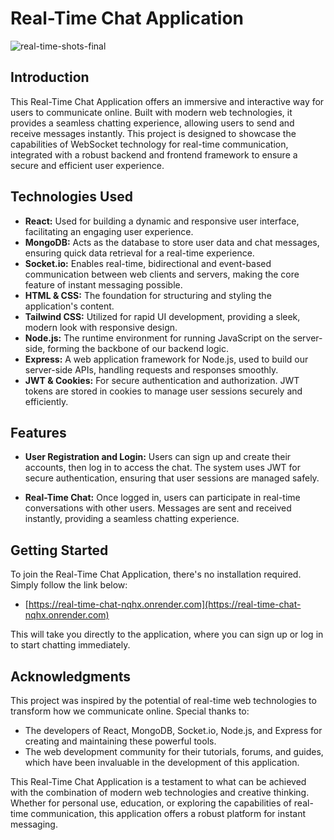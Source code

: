 # Real-Time Chat Application


![real-time-shots-final](https://github.com/miguelrodriguezp99/real-time-chat/assets/72866796/d78ae932-d028-4686-adac-da76a6356559)


## Introduction

This Real-Time Chat Application offers an immersive and interactive way for users to communicate online. Built with modern web technologies, it provides a seamless chatting experience, allowing users to send and receive messages instantly. This project is designed to showcase the capabilities of WebSocket technology for real-time communication, integrated with a robust backend and frontend framework to ensure a secure and efficient user experience.

## Technologies Used

- **React:** Used for building a dynamic and responsive user interface, facilitating an engaging user experience.
- **MongoDB:** Acts as the database to store user data and chat messages, ensuring quick data retrieval for a real-time experience.
- **Socket.io:** Enables real-time, bidirectional and event-based communication between web clients and servers, making the core feature of instant messaging possible.
- **HTML & CSS:** The foundation for structuring and styling the application's content.
- **Tailwind CSS:** Utilized for rapid UI development, providing a sleek, modern look with responsive design.
- **Node.js:** The runtime environment for running JavaScript on the server-side, forming the backbone of our backend logic.
- **Express:** A web application framework for Node.js, used to build our server-side APIs, handling requests and responses smoothly.
- **JWT & Cookies:** For secure authentication and authorization. JWT tokens are stored in cookies to manage user sessions securely and efficiently.

## Features

- **User Registration and Login:** Users can sign up and create their accounts, then log in to access the chat. The system uses JWT for secure authentication, ensuring that user sessions are managed safely.

- **Real-Time Chat:** Once logged in, users can participate in real-time conversations with other users. Messages are sent and received instantly, providing a seamless chatting experience.

## Getting Started

To join the Real-Time Chat Application, there's no installation required. Simply follow the link below:

- [https://real-time-chat-nqhx.onrender.com](https://real-time-chat-nqhx.onrender.com)

This will take you directly to the application, where you can sign up or log in to start chatting immediately.

## Acknowledgments

This project was inspired by the potential of real-time web technologies to transform how we communicate online. Special thanks to:

- The developers of React, MongoDB, Socket.io, Node.js, and Express for creating and maintaining these powerful tools.
- The web development community for their tutorials, forums, and guides, which have been invaluable in the development of this application.

This Real-Time Chat Application is a testament to what can be achieved with the combination of modern web technologies and creative thinking. Whether for personal use, education, or exploring the capabilities of real-time communication, this application offers a robust platform for instant messaging.
